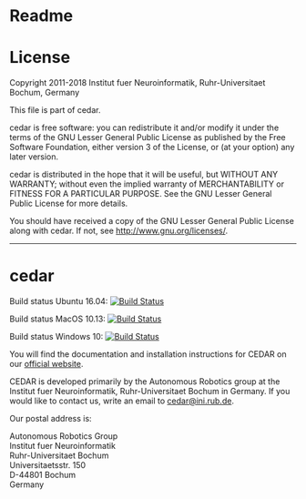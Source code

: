 Readme
======

# License

Copyright 2011-2018 Institut fuer Neuroinformatik, Ruhr-Universitaet Bochum, Germany
 
This file is part of cedar.

cedar is free software: you can redistribute it and/or modify it under the
terms of the GNU Lesser General Public License as published by the Free
Software Foundation, either version 3 of the License, or (at your option) any
later version.

cedar is distributed in the hope that it will be useful, but WITHOUT ANY
WARRANTY; without even the implied warranty of MERCHANTABILITY or FITNESS FOR A
PARTICULAR PURPOSE. See the GNU Lesser General Public License for more details.

You should have received a copy of the GNU Lesser General Public License along
with cedar. If not, see <http://www.gnu.org/licenses/>.

---

# cedar


Build status Ubuntu 16.04: [![Build Status](https://dev.azure.com/ini-cedar/cedar/_apis/build/status/ubuntu1604)](https://dev.azure.com/ini-cedar/cedar/_build/latest?definitionId=2)

Build status MacOS 10.13: [![Build Status](https://dev.azure.com/ini-cedar/cedar/_apis/build/status/macos1013)](https://dev.azure.com/ini-cedar/cedar/_build/latest?definitionId=5)

Build status Windows 10: [![Build Status](https://dev.azure.com/ini-cedar/cedar/_apis/build/status/win10)](https://dev.azure.com/ini-cedar/cedar/_build/latest?definitionId=7)

You will find the documentation and installation instructions for CEDAR on our
[official website](https://cedar.ini.rub.de).

CEDAR is developed primarily by the Autonomous Robotics group at the Institut
fuer Neuroinformatik, Ruhr-Universitaet Bochum in Germany. If you would like to
contact us, write an email to cedar@ini.rub.de.

Our postal address is:

Autonomous Robotics Group  
Institut fuer Neuroinformatik  
Ruhr-Universitaet Bochum  
Universitaetsstr. 150  
D-44801 Bochum  
Germany

